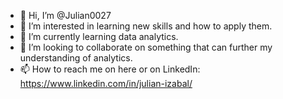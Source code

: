 - 👋 Hi, I’m @Julian0027
- 👀 I’m interested in learning new skills and how to apply them.
- 🌱 I’m currently learning data analytics.
- 💞️ I’m looking to collaborate on something that can further my understanding of analytics.
- 📫 How to reach me on here or on LinkedIn: https://www.linkedin.com/in/julian-izabal/

<!---
Julian0027/Julian0027 is a ✨ special ✨ repository because its `README.md` (this file) appears on your GitHub profile.
You can click the Preview link to take a look at your changes.
--->
